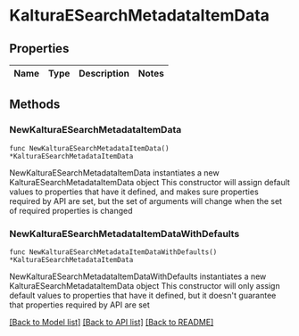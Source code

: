 # KalturaESearchMetadataItemData

## Properties

Name | Type | Description | Notes
------------ | ------------- | ------------- | -------------

## Methods

### NewKalturaESearchMetadataItemData

`func NewKalturaESearchMetadataItemData() *KalturaESearchMetadataItemData`

NewKalturaESearchMetadataItemData instantiates a new KalturaESearchMetadataItemData object
This constructor will assign default values to properties that have it defined,
and makes sure properties required by API are set, but the set of arguments
will change when the set of required properties is changed

### NewKalturaESearchMetadataItemDataWithDefaults

`func NewKalturaESearchMetadataItemDataWithDefaults() *KalturaESearchMetadataItemData`

NewKalturaESearchMetadataItemDataWithDefaults instantiates a new KalturaESearchMetadataItemData object
This constructor will only assign default values to properties that have it defined,
but it doesn't guarantee that properties required by API are set


[[Back to Model list]](../README.md#documentation-for-models) [[Back to API list]](../README.md#documentation-for-api-endpoints) [[Back to README]](../README.md)


